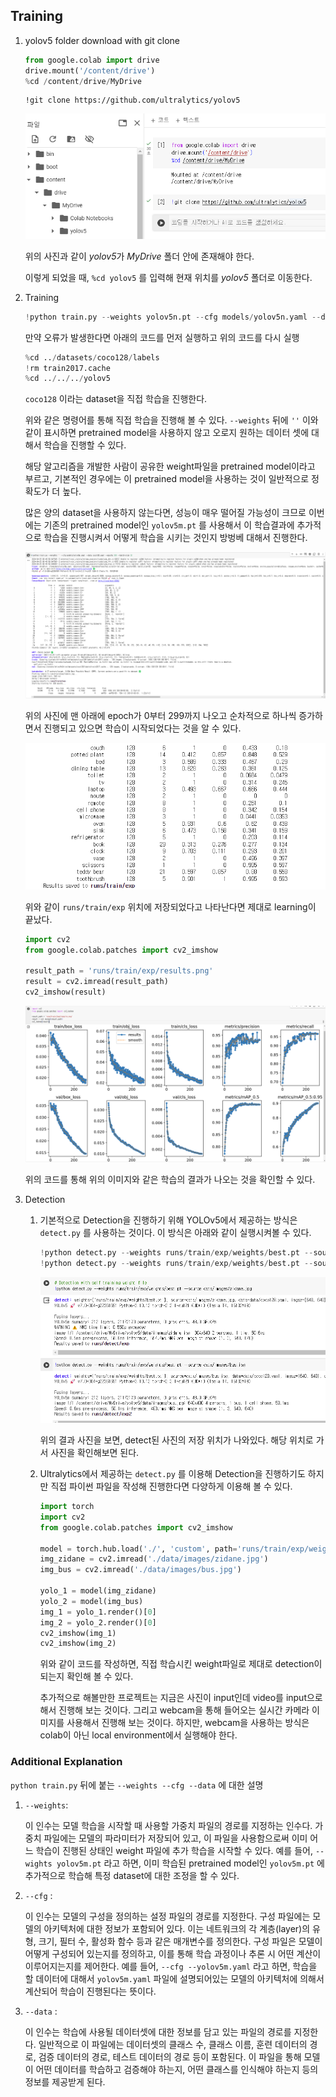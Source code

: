 ## Training

1. yolov5 folder download with git clone
    ```python
    from google.colab import drive
    drive.mount('/content/drive')
    %cd /content/drive/MyDrive
    ```
    ```
    !git clone https://github.com/ultralytics/yolov5
    ```
    <img src="./config/yolov5_download.png">
    
    위의 사진과 같이 *yolov5*가 *MyDrive* 폴더 안에 존재해야 한다.

    이렇게 되었을 때, `%cd yolov5` 를 입력해 현재 위치를 *yolov5* 폴더로 이동한다.

2. Training
    ```python
    !python train.py --weights yolov5n.pt --cfg models/yolov5n.yaml --data coco128.yaml --epochs 300 --batch-size 32
    ```

    만약 오류가 발생한다면 아래의 코드를 먼저 실행하고 위의 코드를 다시 실행
   ```python
   %cd ../datasets/coco128/labels
   !rm train2017.cache
   %cd ../../../yolov5
   ```
    `coco128` 이라는 dataset을 직접 학습을 진행한다.

    위와 같은 명령어를 통해 직접 학습을 진행해 볼 수 있다. `--weights` 뒤에 `''` 이와 같이 표시하면 pretrained model을 사용하지 않고 오로지 원하는 데이터 셋에 대해서 학습을 진행할 수 있다.
    
    해당 알고리즘을 개발한 사람이 공유한 weight파일을 pretrained model이라고 부르고, 기본적인 경우에는 이 pretrained model을 사용하는 것이 일반적으로 정확도가 더 높다.

    많은 양의 dataset을 사용하지 않는다면, 성능이 매우 떨어질 가능성이 크므로 이번에는 기존의 pretrained model인 `yolov5m.pt` 를 사용해서 이 학습결과에 추가적으로 학습을 진행시켜서 어떻게 학습을 시키는 것인지 방벙베 대해서 진행한다.

    <img src="./config/training.png">

    위의 사진에 맨 아래에 epoch가 0부터 299까지 나오고 순차적으로 하나씩 증가하면서 진행되고 있으면 학습이 시작되었다는 것을 알 수 있다.

    <img src="./config/training_last.png">
    
    위와 같이 `runs/train/exp` 위치에 저장되었다고 나타난다면 제대로 learning이 끝났다.

    ```python
    import cv2
    from google.colab.patches import cv2_imshow

    result_path = 'runs/train/exp/results.png'
    result = cv2.imread(result_path)
    cv2_imshow(result)
    ```
    <img src="./config/training_result.png">
    
    위의 코드를 통해 위의 이미지와 같은 학습의 결과가 나오는 것을 확인할 수 있다.
    
4. Detection
    1. 기본적으로 Detection을 진행하기 위해 YOLOv5에서 제공하는 방식은 `detect.py` 를 사용하는 것이다. 이 방식은 아래와 같이 실행시켜볼 수 있다.
        ```python
        !python detect.py --weights runs/train/exp/weights/best.pt --source data/images/bus.jpg
        !python detect.py --weights runs/train/exp/weights/best.pt --source data/images/zidane.jpg
        ```

        <img src="./config/detect_py.png">

        위의 결과 사진을 보면, detect된 사진의 저장 위치가 나와있다. 해당 위치로 가서 사진을 확인해보면 된다.


    2. Ultralytics에서 제공하는 `detect.py` 를 이용해 Detection을 진행하기도 하지만 직접 파이썬 파일을 작성해 진행한다면 다양하게 이용해 볼 수 있다.
        ```python
        import torch
        import cv2
        from google.colab.patches import cv2_imshow

        model = torch.hub.load('./', 'custom', path='runs/train/exp/weights/best.pt', source='local', force_reload=True, trust_repo=True)
        img_zidane = cv2.imread('./data/images/zidane.jpg')
        img_bus = cv2.imread('./data/images/bus.jpg')

        yolo_1 = model(img_zidane)
        yolo_2 = model(img_bus)
        img_1 = yolo_1.render()[0]
        img_2 = yolo_2.render()[0]
        cv2_imshow(img_1)
        cv2_imshow(img_2)
        ```
        위와 같이 코드를 작성하면, 직접 학습시킨 weight파일로 제대로 detection이 되는지 확인해 볼 수 있다.

        추가적으로 해볼만한 프로젝트는 지금은 사진이 input인데 video를 input으로 해서 진행해 보는 것이다. 그리고 webcam을 통해 들어오는 실시간 카메라 이미지를 사용해서 진행해 보는 것이다. 하지만, webcam을 사용하는 방식은 colab이 아닌 local environment에서 실행해야 한다.
        
### Additional Explanation
`python train.py` 뒤에 붙는 `--weights --cfg --data` 에 대한 설명

1. `--weights`:

    이 인수는 모델 학습을 시작할 때 사용할 가중치 파일의 경로를 지정하는 인수다. 가중치 파일에는 모델의 파라미터가 저장되어 있고, 이 파일을 사용함으로써 이미 어느 학습이 진행된 상태인 weight 파일에 추가 학습을 시작할 수 있다. 예를 들어, `--wights yolov5m.pt` 라고 하면, 이미 학습된 pretrained model인 `yolov5m.pt` 에 추가적으로 학습해 특정 dataset에 대한 조정을 할 수 있다.
    
2. `--cfg` :

    이 인수는 모델의 구성을 정의하는 설정 파일의 경로를 지정한다. 구성 파일에는 모델의 아키텍처에 대한 정보가 포함되어 있다. 이는 네트워크의 각 계층(layer)의 유형, 크기, 필터 수, 활성화 함수 등과 같은 매개변수를 정의한다. 구성 파일은 모델이 어떻게 구성되어 있는지를 정의하고, 이를 통해 학습 과정이나 추론 시 어떤 계산이 이루어지는지를 제어한다. 예를 들어, `--cfg --yolov5m.yaml` 라고 하면, 학습을 할 데이터에 대해서 `yolov5m.yaml` 파일에 설명되어있는 모델의 아키텍처에 의해서 계산되어 학습이 진행된다는 뜻이다.

3. `--data` :

    이 인수는 학습에 사용될 데이터셋에 대한 정보를 담고 있는 파일의 경로를 지정한다. 일반적으로 이 파일에는 데이터셋의 클래스 수, 클래스 이름, 훈련 데이터의 경로, 검증 데이터의 경로, 테스트 데이터의 경로 등이 포함된다. 이 파일을 통해 모델이 어떤 데이터를 학습하고 검증해야 하는지, 어떤 클래스를 인식해야 하는지 등의 정보를 제공받게 된다.
